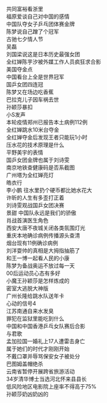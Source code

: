 共同富裕看浙里  
福原爱谈自己对中国的感情  
中国队夺女子乒乓团体赛金牌  
陈梦说自己蹭了个冠军  
古驰七夕情人节  
吴磊  
刘国梁说这是日本历史最强女团  
全红婵陈芋汐被外媒工作人员疯狂求合影  
美国夺金点  
中国看台上全是世界冠军  
国乒女团四连冠  
陈梦又在场边吃香蕉  
巴拉克儿子因车祸去世  
孙颖莎暴扣  
小S发声  
本轮疫情郑州已报告本土病例112例  
全红婵跳水10米台夺金  
全红婵夺金后发现王者只能玩1小时  
压水花的技术原理是什么  
平野美宇的表情  
国乒女团金牌也属于刘诗雯  
南京地铁查健康码是否系截图  
广州塔为全红婵亮灯  
皓衣行  
李小鹏 往水里扔个硬币都比她水花大  
许昕的人生有多歪打正着  
刘诗雯观战国乒女团决赛  
景甜 中国队永远是我们的骄傲  
肖战首演医生角色  
西安大唐不夜城关闭各类氛围灯光  
重庆本地确诊病例传播源头查清  
烟台现有11例确诊病例  
刘洋耍帅的真相是大拇指抽筋了  
和王一博一起看人民的小康  
陈梦为备战奥运不放过每一天  
00后运动员心态有多好  
小魔王孙颖莎是怎样炼成的  
密室大逃脱大神版  
广州长隆给跳水队送年卡  
心动的信号4  
江苏南通自来水发臭  
罪犯在监狱里能吃到什么  
中国和中国香港乒乓女队赛后合影  
与君歌  
孟加拉国一婚礼上17人遭雷击身亡  
属于她们的时代才刚刚开始  
不戴口罩并辱骂保安女子被处分  
巴图姆盖帽绝杀  
云南省暂停开展跨省旅游活动  
34岁清华博士当选河北怀来县县长  
低风险地区电影院上座率不得高于75%  
孙颖莎奶凶奶凶的  
